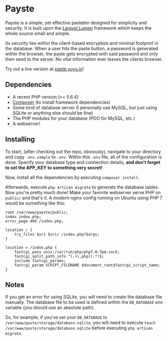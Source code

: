 # Payste
Payste is a simple, yet effective pastebin designed for simplicity and security. It is built upon the [Laravel Lumen](https://lumen.laravel.com/) framework which keeps the whole source small and simple.

Its security lies within the client-based encryption and minimal footprint in the database. When a user hits the paste button, a password is generated within the browser, the paste gets encrypted with said password and only then send to the server. No vital information ever leaves the clients browser.

Try out a live version at [paste.yuyu.io](https://paste.yuyu.io/)!

## Dependencies
- A recent PHP version (>= 5.6.4)
- [Composer](https://getcomposer.org/) (to install framework dependencies)
- Some kind of database server (I personally use MySQL, but just using SQLite or anything else should be fine)
- The PHP modules for your database (PDO for MySQL, etc.)
- A webserver!

## Installing

To start, (after checking out the repo, obviously), navigate to your directory and copy `.env.sample` to `.env`. Within this `.env` file, all of the configuration is done. Specify your database type and connection details, **and don't forget to set the APP_KEY to something very secret!**

Now, install all the dependencies by executing `composer install`.

Afterwards, execute `php artisan migrate` to generate the database tables. Now you're pretty much done! Make your favorite webserver serve PHP on `public/` and that's it. A modern nginx config running on Ubuntu using PHP 7 would be something like this:
```
root /var/www/payste/public;
index index.php;
error_page 404 /index.php;

location / {
    try_files $uri $uri/ /index.php?$args;
}

location = /index.php {
    fastcgi_pass unix:/var/run/php/php7.0-fpm.sock;
    fastcgi_split_path_info ^(.+\.php)(.*)$;
    include fastcgi_params;
    fastcgi_param SCRIPT_FILENAME $document_root$fastcgi_script_name;
}
```

## Notes
If you get an error for using SQLite, you will need to create the database file manually. The database file to be used is defined within the `DB_DATABASE` env variable (you should use an absolute path).

So, for example, if you've set your `DB_DATABASE` to `/var/www/paste/storage/database.sqlite`, you will need to execute `touch /var/www/paste/storage/database.sqlite` before executing `php artisan migrate`.
